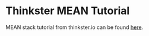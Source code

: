 Thinkster MEAN Tutorial
=======================

MEAN stack tutorial from thinkster.io can be found [here](https://thinkster.io/angulartutorial/mean-stack-tutorial/).
